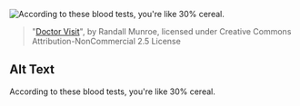 ![According to these blood tests, you're like 30% cereal.](https://imgs.xkcd.com/comics/doctor_visit.png)
> "[Doctor Visit](https://xkcd.com/1839/)", by Randall Munroe, licensed under Creative Commons Attribution-NonCommercial 2.5 License

## Alt Text
According to these blood tests, you're like 30% cereal.

